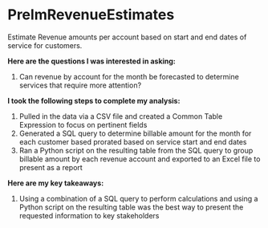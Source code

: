 # PrelmRevenueEstimates
Estimate Revenue amounts per account based on start and end dates of service for customers.

**Here are the questions I was interested in asking:**
1. Can revenue by account for the month be forecasted to determine services that require more attention?

**I took the following steps to complete my analysis:**
1. Pulled in the data via a CSV file and created a Common Table Expression to focus on pertinent fields
2. Generated a SQL query to determine billable amount for the month for each customer based prorated based on service start and end dates
3. Ran a Python script on the resulting table from the SQL query to group billable amount by each revenue account and exported to an Excel file to present as a report

**Here are my key takeaways:**
1. Using a combination of a SQL query to perform calculations and using a Python script on the resulting table was the best way to present the requested information to key stakeholders
